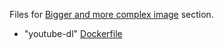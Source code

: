 Files for 
[Bigger and more complex image](https://devopswithdocker.com/part1/#bigger-and-more-complex-image) section.

* "youtube-dl" [Dockerfile](Dockerfile)
